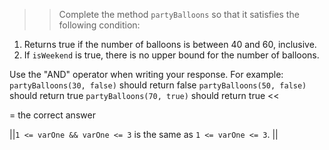 >>Complete the method <code>partyBalloons</code> so that it satisfies the following condition:</p>
<ol>
<li>Returns true if the number of balloons is between 40 and 60, inclusive.</li>
<li>If <code>isWeekend</code> is true, there is no upper bound for the number of balloons.</li>
</ol>
<p>Use the "AND" operator when writing your response.
For example:
<code>partyBalloons(30, false)</code> should return false
<code>partyBalloons(50, false)</code> should return true
<code>partyBalloons(70, true)</code> should return true <<

= the correct answer

||<code>1 &lt;= varOne &amp;&amp; varOne &lt;= 3</code> is the same as <code>1 &lt;= varOne &lt;= 3</code>. ||
